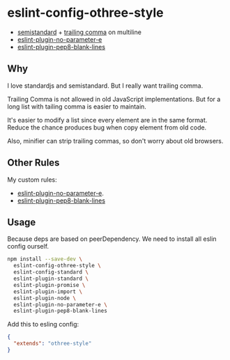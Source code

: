 # eslint-config-othree-style

* [semistandard][] + [trailing comma][comma-dangle] on multiline
* [eslint-plugin-no-parameter-e][]
* [eslint-plugin-pep8-blank-lines][]

## Why

I love standardjs and semistandard. But I really want trailing comma.

Trailing Comma is not allowed in old JavaScript implementations.
But for a long list with tailing comma is easier to maintain.

It's easier to modify a list since every element are in the same format.
Reduce the chance produces bug when copy element from old code.

Also, minifier can strip trailing commas, so don't worry about old browsers.

## Other Rules

My custom rules:

* [eslint-plugin-no-parameter-e][].
* [eslint-plugin-pep8-blank-lines][]

## Usage

Because deps are based on peerDependency. We need to install all eslin config ourself.

```sh
npm install --save-dev \
  eslint-config-othree-style \
  eslint-config-standard \
  eslint-plugin-standard \
  eslint-plugin-promise \
  eslint-plugin-import \
  eslint-plugin-node \
  eslint-plugin-no-parameter-e \
  eslint-plugin-pep8-blank-lines
```

Add this to esling config:

```json
{
  "extends": "othree-style"
}
```

[semistandard]:https://github.com/Flet/semistandard
[comma-dangle]:https://eslint.org/docs/rules/comma-dangle
[eslint-plugin-no-parameter-e]:https://github.com/othree/eslint-plugin-no-parameter-e
[eslint-plugin-pep8-blank-lines]:https://github.com/othree/eslint-plugin-pep8-blank-lines
